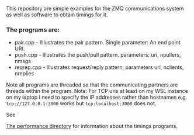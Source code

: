 
This repository are simple examples for the ZMQ communications
system as well as software to obtain timings for it.

### The programs are:

*  pair.cpp - Illlustrates the pair pattern.  Single parameter:  An end point URI.
*  push.cpp - Illustrates the push/pull pattern.  parameters: uri, npullers, nmsgs
*  reqrep.cpp - Illustrates request/reply pattern, parameters uri, nclients, nreplies


Note all programs are threaded so that the communicating partners are threads within the program.
Note: For TCP uris at least on my WSL instance on my laptop I need to specify the IP addresses rather than
hostnames e.g. ```tcp://127.0.0.1:3000``` works but ```tcp:localhost:3000``` does not.


See 

[The performance directory](performance/Readme.md) for
information about the timings programs.